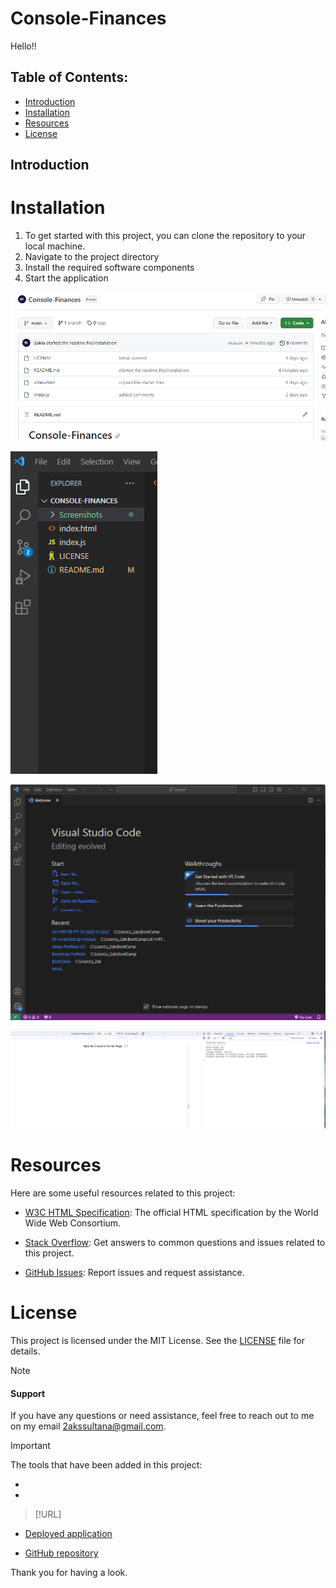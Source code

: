 # Console-Finances

Hello!!

## Table of Contents:
* [Introduction](#introduction)
* [Installation](#installation)
* [Resources](#resources)
* [License](#license)

## Introduction


# Installation

1. To get started with this project, you can clone the repository to your local machine.
2. Navigate to the project directory
3. Install the required software components
4. Start the application

![Example Screenshot 1](/Screenshots/Screenshot%201.png)

![Example Screenshot 2](/Screenshots/Screenshot%202..png)

![Example Screenshot 3](/Screenshots/Screenshot%203.png)

![Example Screenshot 4](/Screenshots/Screenshot%204.png)

# Resources 

Here are some useful resources related to this project:

- [W3C HTML Specification](https://www.w3.org/TR/html52/): The official HTML specification by the World Wide Web Consortium.
- [Stack Overflow](https://stackoverflow.com): Get answers to common questions and issues related to this project.

- [GitHub Issues](https://support.github.com/features/issues): Report issues and request assistance.


# License

This project is licensed under the MIT License. See the [LICENSE](LICENSE) file for details.

> [!NOTE]

#### Support 

If you have any questions or need assistance, feel free to reach out to me on my email 2akssultana@gmail.com.

> [!IMPORTANT]

The tools that have been added in this project:

-
-


> [!URL]

- [Deployed application]()

- [GitHub repository]()

Thank you for having a look.


